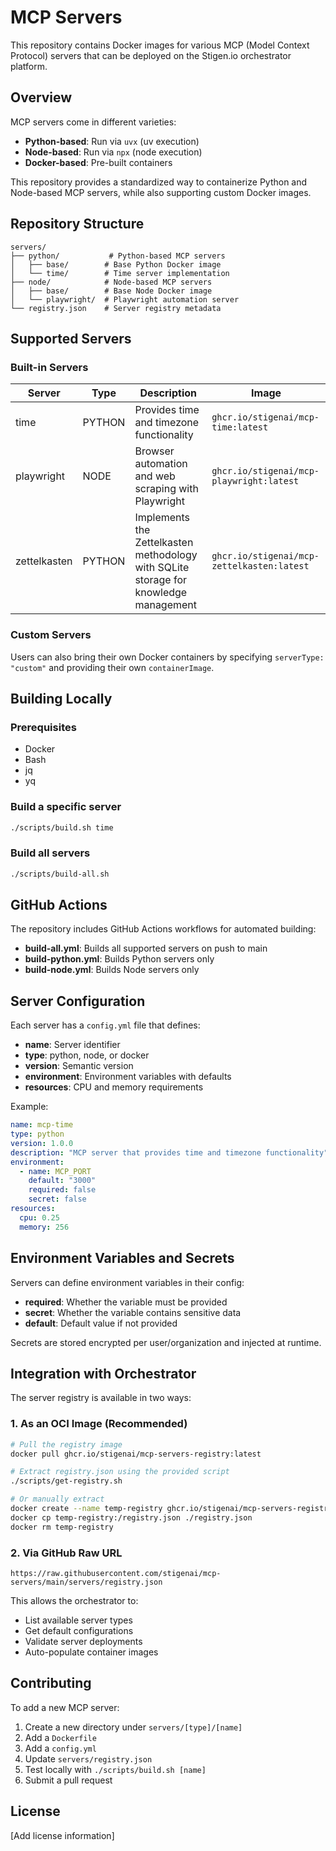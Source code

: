 # MCP Servers

This repository contains Docker images for various MCP (Model Context Protocol) servers that can be deployed on the Stigen.io orchestrator platform.

## Overview

MCP servers come in different varieties:
- **Python-based**: Run via `uvx` (uv execution)
- **Node-based**: Run via `npx` (node execution)  
- **Docker-based**: Pre-built containers

This repository provides a standardized way to containerize Python and Node-based MCP servers, while also supporting custom Docker images.

## Repository Structure

```
servers/
├── python/           # Python-based MCP servers
│   ├── base/        # Base Python Docker image
│   └── time/        # Time server implementation
├── node/            # Node-based MCP servers
│   ├── base/        # Base Node Docker image
│   └── playwright/  # Playwright automation server
└── registry.json    # Server registry metadata
```

## Supported Servers

### Built-in Servers

| Server | Type | Description | Image |
|--------|------|-------------|-------|
| time | PYTHON | Provides time and timezone functionality | `ghcr.io/stigenai/mcp-time:latest` |
| playwright | NODE | Browser automation and web scraping with Playwright | `ghcr.io/stigenai/mcp-playwright:latest` |
| zettelkasten | PYTHON | Implements the Zettelkasten methodology with SQLite storage for knowledge management | `ghcr.io/stigenai/mcp-zettelkasten:latest` |

### Custom Servers

Users can also bring their own Docker containers by specifying `serverType: "custom"` and providing their own `containerImage`.

## Building Locally

### Prerequisites
- Docker
- Bash
- jq
- yq

### Build a specific server
```bash
./scripts/build.sh time
```

### Build all servers
```bash
./scripts/build-all.sh
```

## GitHub Actions

The repository includes GitHub Actions workflows for automated building:

- **build-all.yml**: Builds all supported servers on push to main
- **build-python.yml**: Builds Python servers only
- **build-node.yml**: Builds Node servers only

## Server Configuration

Each server has a `config.yml` file that defines:

- **name**: Server identifier
- **type**: python, node, or docker
- **version**: Semantic version
- **environment**: Environment variables with defaults
- **resources**: CPU and memory requirements

Example:
```yaml
name: mcp-time
type: python
version: 1.0.0
description: "MCP server that provides time and timezone functionality"
environment:
  - name: MCP_PORT
    default: "3000"
    required: false
    secret: false
resources:
  cpu: 0.25
  memory: 256
```

## Environment Variables and Secrets

Servers can define environment variables in their config:
- **required**: Whether the variable must be provided
- **secret**: Whether the variable contains sensitive data
- **default**: Default value if not provided

Secrets are stored encrypted per user/organization and injected at runtime.

## Integration with Orchestrator

The server registry is available in two ways:

### 1. As an OCI Image (Recommended)
```bash
# Pull the registry image
docker pull ghcr.io/stigenai/mcp-servers-registry:latest

# Extract registry.json using the provided script
./scripts/get-registry.sh

# Or manually extract
docker create --name temp-registry ghcr.io/stigenai/mcp-servers-registry:latest
docker cp temp-registry:/registry.json ./registry.json
docker rm temp-registry
```

### 2. Via GitHub Raw URL
```
https://raw.githubusercontent.com/stigenai/mcp-servers/main/servers/registry.json
```

This allows the orchestrator to:
- List available server types
- Get default configurations
- Validate server deployments
- Auto-populate container images

## Contributing

To add a new MCP server:

1. Create a new directory under `servers/[type]/[name]`
2. Add a `Dockerfile` 
3. Add a `config.yml`
4. Update `servers/registry.json`
5. Test locally with `./scripts/build.sh [name]`
6. Submit a pull request

## License

[Add license information]

